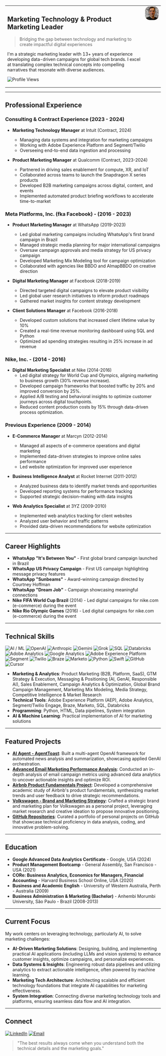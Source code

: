 <table style="width: 100%;">
  <tr>
    <td valign="top">

## Marketing Technology & Product Marketing Leader
> Bridging the gap between technology and marketing to create impactful digital experiences

I'm a strategic marketing leader with 13+ years of experience developing data-driven campaigns for global tech brands. I excel at translating complex technical concepts into compelling narratives that resonate with diverse audiences.

![Profile Views](https://komarev.com/ghpvc/?username=ftchvs&color=blue&style=flat-square)
    </td>
    <td valign="top" align="right">
      <img src="felipe.jpeg" width="200" style="border-radius: 15px;" alt="Felipe Tavares Chaves profile picture">
    </td>
  </tr>
</table>

<hr>

## Professional Experience

### Consulting & Contract Experience (2023 - 2024)

- **Marketing Technology Manager** at Intuit (Contract, 2024)
  - Managing data systems and integration for marketing campaigns
  - Working with Adobe Experience Platform and Segment/Twilio
  - Overseeing end-to-end data ingestion and processing

- **Product Marketing Manager** at Qualcomm (Contract, 2023-2024)
  - Partnered in driving sales enablement for compute, XR, and IoT
  - Collaborated across teams to launch the Snapdragon X series products
  - Developed B2B marketing campaigns across digital, content, and events
  - Implemented automated product briefing workflows to accelerate time-to-market

### Meta Platforms, Inc. (fka Facebook) - (2016 - 2023)

- **Product Marketing Manager** at WhatsApp (2019-2023)
  - Led global marketing campaigns including WhatsApp's first brand campaign in Brazil
  - Managed strategic media planning for major international campaigns
  - Oversaw campaign approvals and media strategy for US privacy campaign
  - Developed Marketing Mix Modeling tool for campaign optimization
  - Collaborated with agencies like BBDO and AlmapBBDO on creative direction

- **Digital Marketing Manager** at Facebook (2018-2019)
  - Directed targeted digital campaigns to elevate product visibility
  - Led global user research initiatives to inform product roadmaps
  - Gathered market insights for content strategy development

- **Client Solutions Manager** at Facebook (2016-2018)
  - Developed custom solutions that increased client lifetime value by 10%
  - Created a real-time revenue monitoring dashboard using SQL and Python
  - Optimized ad spending strategies resulting in 25% increase in ad revenue

### Nike, Inc. - (2014 - 2016)

- **Digital Marketing Specialist** at Nike (2014-2016)
  - Led digital strategy for World Cup and Olympics, aligning marketing to business growth (30% revenue increase).
  - Developed campaign frameworks that boosted traffic by 20% and improved conversion by 25%.
  - Applied A/B testing and behavioral insights to optimize customer journeys across digital touchpoints.
  - Reduced content production costs by 15% through data-driven process optimization.

### Previous Experience (2009 - 2014)

- **E-Commerce Manager** at Marcyn (2012-2014)
  - Managed all aspects of e-commerce operations and digital marketing
  - Implemented data-driven strategies to improve online sales performance
  - Led website optimization for improved user experience

- **Business Intelligence Analyst** at Rocket Internet (2011-2012)
  - Analyzed business data to identify market trends and opportunities
  - Developed reporting systems for performance tracking
  - Supported strategic decision-making with data insights

- **Web Analytics Specialist** at 3YZ (2009-2010)
  - Implemented web analytics tracking for client websites
  - Analyzed user behavior and traffic patterns
  - Provided data-driven recommendations for website optimization

---

## Career Highlights

- **WhatsApp "It's Between You"** - First global brand campaign launched in Brazil
- **WhatsApp US Privacy Campaign** - First US campaign highlighting message privacy features
- **WhatsApp "Sunbeams"** - Award-winning campaign directed by Courtney Hoffman
- **WhatsApp "Dream Job"** - Campaign showcasing meaningful connections
- **Nike FIFA World Cup Brazil** (2014) - Led digital campaigns for nike.com (e-commerce) during the event
- **Nike Rio Olympic Games** (2016) - Led digital campaigns for nike.com (e-commerce) during the event

---

## Technical Skills

![AI / ML](https://img.shields.io/badge/AI%20%2F%20ML-%2300A1E0.svg?style=flat-square) ![OpenAI](https://img.shields.io/badge/OpenAI-black?style=flat-square&logo=openai&logoColor=white) ![Anthropic](https://img.shields.io/badge/Anthropic-%231A1A1A?style=flat-square&logo=anthropic&logoColor=white) ![Gemini](https://img.shields.io/badge/Gemini-%234285F4?style=flat-square&logo=google-gemini&logoColor=white) ![Grok](https://img.shields.io/badge/Grok-black?style=flat-square&logo=x&logoColor=white)
![SQL](https://img.shields.io/badge/SQL-%23005C84.svg?style=flat-square&logo=sql&logoColor=white) ![Databricks](https://img.shields.io/badge/Databricks-%23FF3621.svg?style=flat-square&logo=databricks&logoColor=white) ![Adobe Analytics](https://img.shields.io/badge/Adobe%20Analytics-%23E37400.svg?style=flat-square&logo=adobe-analytics&logoColor=white) ![Google Analytics](https://img.shields.io/badge/Google%20Analytics-%23E37400.svg?style=flat-square&logo=google-analytics&logoColor=white)
![Adobe Experience Platform](https://img.shields.io/badge/Adobe%20Experience%20Platform-%23EC1F24.svg?style=flat-square&logo=adobe&logoColor=white) ![Segment](https://img.shields.io/badge/Segment-%234452F4.svg?style=flat-square&logo=segment&logoColor=white) ![Twilio](https://img.shields.io/badge/Twilio-%23F22F46.svg?style=flat-square&logo=twilio&logoColor=white) ![Braze](https://img.shields.io/badge/Braze-%2300BABC.svg?style=flat-square&logo=braze&logoColor=white) ![Marketo](https://img.shields.io/badge/Marketo-%235C4C9F.svg?style=flat-square&logo=marketo&logoColor=white)
![Python](https://img.shields.io/badge/Python-3776AB?style=flat-square&logo=python&logoColor=white) ![Swift](https://img.shields.io/badge/Swift-%23F05138.svg?style=flat-square&logo=swift&logoColor=white) ![GitHub](https://img.shields.io/badge/GitHub-%23181717.svg?style=flat-square&logo=github&logoColor=white) ![Cursor](https://img.shields.io/badge/Cursor-%23000000.svg?style=flat-square&logo=cursor&logoColor=white)

- **Marketing & Analytics**: Product Marketing (B2B, Platform, SaaS), GTM Strategy & Execution, Messaging & Positioning (AI, GenAI, Responsible AI), Sales Enablement, Campaign Analytics & Optimization, Global Brand Campaign Management, Marketing Mix Modeling, Media Strategy, Competitive Intelligence & Market Research
- **Technical Tools**: Adobe Experience Platform (AEP), Adobe Analytics, Segment/Twilio Engage, Braze, Marketo, SQL, Databricks
- **Programming**: Python, HTML, Data pipelines, System integration
- **AI & Machine Learning**: Practical implementation of AI for marketing solutions

---

## Featured Projects

- [**AI Agent - AgentToast**](https://github.com/ftchvs/AgentToast): Built a multi-agent OpenAI framework for automated news analysis and summarization, showcasing applied GenAI orchestration.
- [**Advanced Email Marketing Performance Analysis**](https://docs.google.com/presentation/d/1wyMAvwm7e2zxo-VR9r4Jp_Q33vASafhXJ23wVBCDPD4/edit?slide=id.p#slide=id.p): Conducted an in-depth analysis of email campaign metrics using advanced data analytics to uncover actionable insights and optimize ROI.
- [**Airbnb Product Fundamentals Project**](https://drive.google.com/file/d/1ofrAL9o0u7IYPhml03J88iFUnMkTrKIN/view): Developed a comprehensive academic study of Airbnb's product fundamentals, synthesizing market trends and user feedback to drive strategic recommendations.
- [**Volkswagen - Brand and Marketing Strategy**](https://drive.google.com/file/d/1LCnm5AwtmQrBvJ93RgqJj3eQfEFthtjF/view): Crafted a strategic brand and marketing plan for Volkswagen as a personal project, leveraging market research and creative ideation to propose innovative positioning.
- [**GitHub Repositories**](https://github.com/ftchvs?tab=repositories): Curated a portfolio of personal projects on GitHub that showcase technical proficiency in data analysis, coding, and innovative problem-solving.

---

## Education

- **Google Advanced Data Analytics Certificate** - Google, USA (2024)
- **Product Management Bootcamp** - General Assembly, San Francisco - USA (2021)
- **CORe: Business Analytics, Economics for Managers, Financial Accounting** - Harvard Business School Online, USA (2020)
- **Business and Academic English** - University of Western Australia, Perth - Australia (2009)
- **Business Administration & Marketing (Bachelor)** - Anhembi Morumbi University, São Paulo - Brazil (2008-2013)

---

## Current Focus

My work centers on leveraging technology, particularly AI, to solve marketing challenges:
- **AI-Driven Marketing Solutions**: Designing, building, and implementing practical AI applications (including LLMs and vision systems) to enhance customer insights, optimize campaigns, and personalize experiences.
- **Data Systems & Insights**: Engineering robust data pipelines and utilizing analytics to extract actionable intelligence, often powered by machine learning.
- **Marketing Tech Architecture**: Architecting scalable and efficient technology foundations that integrate AI capabilities for marketing effectiveness.
- **System Integration**: Connecting diverse marketing technology tools and platforms, ensuring seamless data flow and AI integration.

---

## Connect

[![LinkedIn](https://img.shields.io/badge/LinkedIn-%230077B5.svg?style=flat-square&logo=linkedin&logoColor=white)](https://www.linkedin.com/in/felipetavaresch/) [![Email](https://img.shields.io/badge/Email-D14836?style=flat-square&logo=gmail&logoColor=white)](mailto:felipetavareschaves@gmail.com)

> "The best results always come when you understand both the technical details and the marketing goals."
